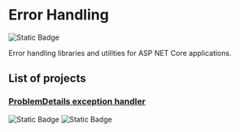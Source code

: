 # Error Handling

![Static Badge](https://img.shields.io/badge/Assembly_name-Pitxi.AspNetCore.ErrorHandling-darkgreen)

Error handling libraries and utilities for ASP NET Core applications.

## List of projects

### [ProblemDetails exception handler](./ProblemDetailsExceptionHandler/README.md)

![Static Badge](https://img.shields.io/badge/Assembly_name-Pitxi.AspNetCore.ErrorHandling.ProblemDetailsExceptionHandler-darkgreen)
![Static Badge](https://img.shields.io/badge/Version-9.0.0-green)
